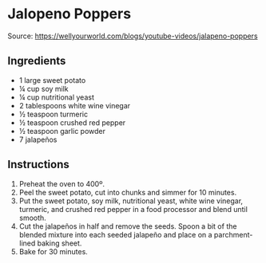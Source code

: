 # Jalopeno Poppers

Source: https://wellyourworld.com/blogs/youtube-videos/jalapeno-poppers

## Ingredients
* 1 large sweet potato
* ¼ cup soy milk
* ¼ cup nutritional yeast
* 2 tablespoons white wine vinegar
* ½ teaspoon turmeric
* ½ teaspoon crushed red pepper
* ½ teaspoon garlic powder
* 7 jalapeños

## Instructions
1. Preheat the oven to 400º.
2. Peel the sweet potato, cut into chunks and simmer for 10 minutes.
3. Put the sweet potato, soy milk, nutritional yeast, white wine vinegar, turmeric, and crushed red pepper in a food processor and blend until smooth.
4. Cut the jalapeños in half and remove the seeds. Spoon a bit of the blended mixture into each seeded jalapeño and place on a parchment-lined baking sheet.
5. Bake for 30 minutes.

